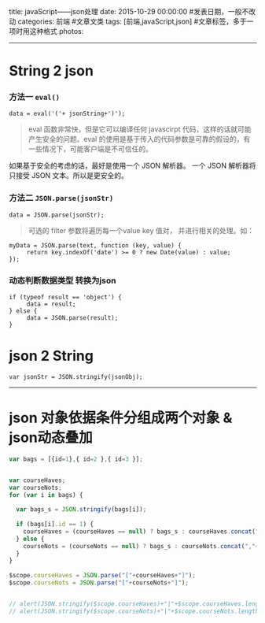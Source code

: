 title: javaScript——json处理
date: 2015-10-29 00:00:00 #发表日期，一般不改动
categories:  前端 #文章文类
tags: [前端,javaScript,json] #文章标签，多于一项时用这种格式
photos:


---

# String  2  json
### 方法一 `eval()`
```
data = eval('('+ jsonString+')');
```
>eval 函数非常快，但是它可以编译任何 javascirpt 代码，这样的话就可能产生安全的问题。eval 的使用是基于传入的代码参数是可靠的假设的，有一些情况下，可能客户端是不可信任的。
 
如果基于安全的考虑的话，最好是使用一个 JSON 解析器。 一个 JSON 解析器将只接受 JSON 文本。所以是更安全的。


### 方法二 ` JSON.parse(jsonStr) `
```
data = JSON.parse(jsonStr);
```
>可选的 filter 参数将遍历每一个value key 值对， 并进行相关的处理。如：
```
myData = JSON.parse(text, function (key, value) {
     return key.indexOf('date') >= 0 ? new Date(value) : value;   
});
```


### 动态判断数据类型 转换为json
```
if (typeof result == 'object') {
     data = result;
} else {
     data = JSON.parse(result);
}
```


# json 2 String


```
var jsonStr = JSON.stringify(jsonObj);

```


---
# json 对象依据条件分组成两个对象 & json动态叠加


```javaScript
var bags = [{id=1},{ id=2 },{ id=3 }];


var courseHaves;
var courseNots;
for (var i in bags) {
 
  var bags_s = JSON.stringify(bags[i]);
 
  if (bags[i].id == 1) {
    courseHaves = (courseHaves == null) ? bags_s : courseHaves.concat(","+bags_s);
  } else {
    courseNots = (courseNots == null) ? bags_s : courseNots.concat(","+bags_s);
  }
}
 
$scope.courseHaves = JSON.parse("["+courseHaves+"]");
$scope.courseNots = JSON.parse("["+courseNots+"]");


// alert(JSON.stringify($scope.courseHaves)+"|"+$scope.courseHaves.length);
// alert(JSON.stringify($scope.courseNots)+"|"+$scope.courseNots.length);
```


<!-- more -->
